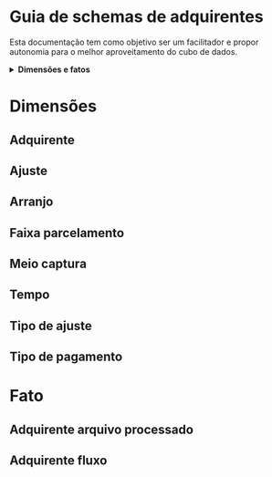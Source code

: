 # Guia de schemas de adquirentes
Esta documentação tem como objetivo ser um facilitador e propor autonomia para o melhor aproveitamento do cubo de dados.

<details>
  <summary><strong>Dimensões e fatos</strong></summary>

  * [Dimensões](#dimensões)
    *[Adquirente](#adquirente)
    *[Ajuste](#ajuste)
    *[Arranjo](#arranjo)
    *[Faixa parcelamento](#faixa-parcelamento)
    *[Meio captura](#meio-captura)
    *[Tempo](#tempo)
    *[Tipo de ajuste](#tipo-de-ajuste)
    *[Tipo de pagamento](#tipo-de-pagamento)
  * [Fato](#fato)
    *[Adquirente arquivo processado](#adquirente-arquivo-processado)
    *[Adquirente fluxo](#adquirente-fluxo)
</details>


# Dimensões

## Adquirente

## Ajuste

## Arranjo

## Faixa parcelamento

## Meio captura

## Tempo

## Tipo de ajuste

## Tipo de pagamento

# Fato

## Adquirente arquivo processado

## Adquirente fluxo


<!-- END graphql-markdown -->
